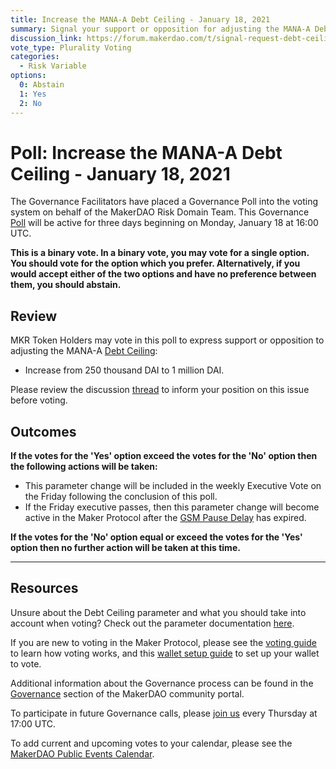 ```yaml
---
title: Increase the MANA-A Debt Ceiling - January 18, 2021
summary: Signal your support or opposition for adjusting the MANA-A Debt Ceiling from 250 thousand DAI to 1 million DAI.
discussion_link: https://forum.makerdao.com/t/signal-request-debt-ceiling-adjustments-11th-jan-2021/6005
vote_type: Plurality Voting
categories:
  - Risk Variable
options:
  0: Abstain
  1: Yes
  2: No
---
```


# Poll: Increase the MANA-A Debt Ceiling - January 18, 2021

The Governance Facilitators have placed a Governance Poll into the voting system on behalf of the MakerDAO Risk Domain Team. This Governance [Poll](https://community-development.makerdao.com/en/learn/governance/on-chain-gov) will be active for three days beginning on Monday, January 18 at 16:00 UTC.

**This is a binary vote. In a binary vote, you may vote for a single option. You should vote for the option which you prefer. Alternatively, if you would accept either of the two options and have no preference between them, you should abstain.**

## Review

MKR Token Holders may vote in this poll to express support or opposition to adjusting the MANA-A [Debt Ceiling](https://community-development.makerdao.com/en/learn/governance/param-debt-ceiling):

- Increase from 250 thousand DAI to 1 million DAI.

Please review the discussion [thread](https://forum.makerdao.com/t/signal-request-debt-ceiling-adjustments-11th-jan-2021/6005) to inform your position on this issue before voting.

## Outcomes

**If the votes for the 'Yes' option exceed the votes for the 'No' option then the following actions will be taken:**

- This parameter change will be included in the weekly Executive Vote on the Friday following the conclusion of this poll.
- If the Friday executive passes, then this parameter change will become active in the Maker Protocol after the [GSM Pause Delay](https://community-development.makerdao.com/en/learn/governance/param-gsm-pause-delay) has expired.

**If the votes for the 'No' option equal or exceed the votes for the 'Yes' option then no further action will be taken at this time.**

---

## Resources

Unsure about the Debt Ceiling parameter and what you should take into account when voting? Check out the parameter documentation [here](https://community-development.makerdao.com/en/learn/governance/param-debt-ceiling).

If you are new to voting in the Maker Protocol, please see the [voting guide](https://community-development.makerdao.com/en/learn/governance/how-voting-works/) to learn how voting works, and this [wallet setup guide](https://community-development.makerdao.com/en/learn/governance/voting-setup/) to set up your wallet to vote.

Additional information about the Governance process can be found in the [Governance](https://community-development.makerdao.com/en/learn/governance) section of the MakerDAO community portal.

To participate in future Governance calls, please [join us](https://github.com/makerdao/community/tree/master/governance/governance-and-risk-meetings) every Thursday at 17:00 UTC.

To add current and upcoming votes to your calendar, please see the [MakerDAO Public Events Calendar](https://calendar.google.com/calendar/embed?src=makerdao.com_3efhm2ghipksegl009ktniomdk%40group.calendar.google.com&ctz=UTC&mode=week&showCalendars=0&showPrint=0).
